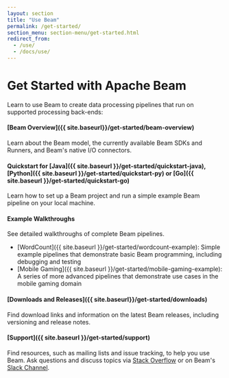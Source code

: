 ```yaml
---
layout: section
title: "Use Beam"
permalink: /get-started/
section_menu: section-menu/get-started.html
redirect_from:
  - /use/
  - /docs/use/
---
```

<!--
Licensed under the Apache License, Version 2.0 (the "License");
you may not use this file except in compliance with the License.
You may obtain a copy of the License at

http://www.apache.org/licenses/LICENSE-2.0

Unless required by applicable law or agreed to in writing, software
distributed under the License is distributed on an "AS IS" BASIS,
WITHOUT WARRANTIES OR CONDITIONS OF ANY KIND, either express or implied.
See the License for the specific language governing permissions and
limitations under the License.
-->

# Get Started with Apache Beam
Learn to use Beam to create data processing pipelines that run on supported processing back-ends:

#### [Beam Overview]({{ site.baseurl}}/get-started/beam-overview)

Learn about the Beam model, the currently available Beam SDKs and Runners, and Beam's native I/O connectors.

#### Quickstart for [Java]({{ site.baseurl }}/get-started/quickstart-java), [Python]({{ site.baseurl }}/get-started/quickstart-py) or [Go]({{ site.baseurl }}/get-started/quickstart-go)

Learn how to set up a Beam project and run a simple example Beam pipeline on your local machine.

#### Example Walkthroughs

See detailed walkthroughs of complete Beam pipelines.

* [WordCount]({{ site.baseurl }}/get-started/wordcount-example): Simple example pipelines that demonstrate basic Beam programming, including debugging and testing
* [Mobile Gaming]({{ site.baseurl }}/get-started/mobile-gaming-example): A series of more advanced pipelines that demonstrate use cases in the mobile gaming domain

#### [Downloads and Releases]({{ site.baseurl}}/get-started/downloads)

Find download links and information on the latest Beam releases, including versioning and release notes.

#### [Support]({{ site.baseurl }}/get-started/support)

Find resources, such as mailing lists and issue tracking, to help you use Beam. Ask questions and discuss topics via [Stack Overflow](http://stackoverflow.com/questions/tagged/apache-beam) or on Beam's [Slack Channel](http://apachebeam.slack.com).
